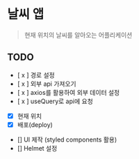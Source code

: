 # 날씨 앱

> 현재 위치의 날씨를 알아오는 어플리케이션

## TODO

- [ x ] 경로 설정
- [ x ] 외부 api 가져오기
- [ x ] axios를 활용하여 외부 데이터 설정
- [ x ] useQuery로 api에 요청
- [x] 현재 위치
- [x] 배포(deploy)
- [] UI 제작 (styled components 활용)
- [] Helmet 설정
